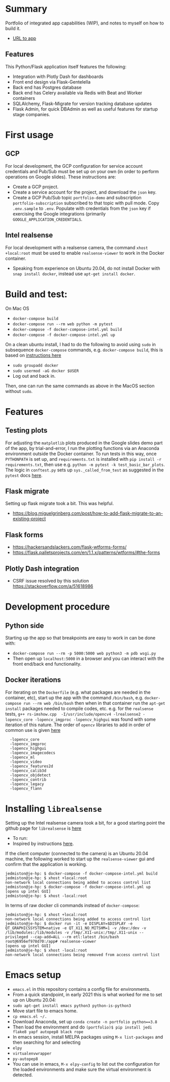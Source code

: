 # Summary
Portfolio of integrated app capabilities (WIP), and notes to myself on how to build it. 
* [URL to app](https://jke-portfolio.herokuapp.com)

## Features
This Python/Flask application itself features the following:
- Integration with Plotly Dash for dashboards
- Front end design via Flask-Gentelella
- Back end has Postgres database
- Back end has Celery available via Redis with Beat and Worker containers
- SQLAlchemy, Flask-Migrate for version tracking database updates
- Flask Admin, for quick DBAdmin as well as useful features for startup stage companies. 

# First usage
## GCP
For local development, the GCP configuration for service account credentials and Pub/Sub must be set up on your own (in order to perform operations on Google slides). These instructions are:  
* Create a GCP project.
* Create a service account for the project, and download the `json` key. 
* Create a GCP Pub/Sub topic `portfolio-demo` and subscription `portfolio-subscription` subscribed to that topic with pull mode. 
Copy `.env.sample` to `.env`. Populate with credentials from the `json` key if exercising the Google integrations (primarily `GOOGLE_APPLICATION_CREDENTIALS`. 

## Intel realsense
For local development with a realsense camera, the command `xhost +local:root` must be used to enable `realsense-viewer` to work in the Docker container.
* Speaking from experience on Ubuntu 20.04, do not install Docker with `snap install docker`, instead use `apt-get install docker`.

# Build and test:
On Mac OS
* `docker-compose build`
* `docker-compose run --rm web python -m pytest`
* `docker-compose -f docker-compose-intel.yml build`
* `docker-compose -f docker-compose-intel.yml up`

On a clean ubuntu install, I had to do the following to avoid using `sudo` in subsequence `docker-compose` commands, e.g. `docker-compose build`, this is based on [instructions here](https://docs.docker.com/engine/install/linux-postinstall/)
* `sudo groupadd docker`
* `sudo usermod -aG docker $USER`
* Log out and back in.

Then, one can run the same commands as above in the MacOS section without `sudo`.

# Features

## Testing plots
For adjusting the `matplotlib` plots produced in the Google slides demo part of the app, by trial-and-error, I run the plotting functions via an Anaconda environment outside the Docker container. To run tests in this way, once `PYTHONPATH` is set up, and `requirements.txt` is installed with `pip install -r requirements.txt`, then use e.g. `python -m pytest -k test_basic_bar_plots`. The logic in `conftest.py` sets up `sys._called_from_test` as suggested in the `pytest` docs [here](https://docs.pytest.org/_/downloads/en/3.0.1/pdf/). 

## Flask migrate
Setting up flask migrate took a bit. This was helpful. 
* https://blog.miguelgrinberg.com/post/how-to-add-flask-migrate-to-an-existing-project

## Flask forms
- https://hackersandslackers.com/flask-wtforms-forms/
- https://flask.palletsprojects.com/en/1.1.x/patterns/wtforms/#the-forms

## Plotly Dash integration
* CSRF issue resolved by this solution https://stackoverflow.com/a/51618986

# Development procedure
## Python side
Starting up the app so that breakpoints are easy to work in can be done with: 
* `docker-compose run --rm -p 5000:5000 web python3 -m pdb wsgi.py`
* Then open up `localhost:5000` in a browser and you can interact with the front end/back end functionality.

## Docker iterations
For iterating on the `Dockerfile` (e.g. what packages are needed in the container, etc), start up the app with the command `/bin/bash`, e.g. `docker-compose run --rm web /bin/bash` then when in that container run the `apt-get install` packages needed to compile codes, etc. e.g. for the `realsense` tests, `g++ rs-imshow.cpp  -I/usr/include/opencv4 -lrealsense2 -lopencv_core -lopencv_imgproc -lopencv_highgui` was found with some iteration of this nature. The order of `opencv` libraries to add in order of common use is given [here](https://stackoverflow.com/questions/9094941/compiling-opencv-in-c)
```
  -lopencv_core
  -lopencv_imgproc
  -lopencv_highgui
  -lopencv_imagecodecs
  -lopencv_ml
  -lopencv_video
  -lopencv_features2d
  -lopencv_calib3d
  -lopencv_objdetect
  -lopencv_contrib
  -lopencv_legacy
  -lopencv_flann
```

# Installing `librealsense`
Setting up the Intel realsense camera took a bit, for a good starting point the github page for `librealsense` is [here](https://github.com/IntelRealSense/librealsense/blob/master/doc/installation.md)
* To run:
* Inspired by instructions [here](https://github.com/edowson/docker-intel).

If the client computer (connected to the camera) is an Ubuntu 20.04 machine, the following worked to start up the `realsense-viewer` gui and confirm that the application is working. 
```
jedmiston@je-hp: $ docker-compose -f docker-compose-intel.yml build
jedmiston@je-hp: $ xhost +local:root
non-network local connections being added to access control list
jedmiston@je-hp: $ docker-compose -f docker-compose-intel.yml up
[opens up intel GUI]
jedmiston@je-hp: $ xhost -local:root
```
In terms of raw docker cli commands instead of `docker-compose`: 
```
jedmiston@je-hp: $ xhost +local:root
non-network local connections being added to access control list
jedmiston@je-hp: $ docker run -it -e DISPLAY=$DISPLAY -e QT_GRAPHICSSYSTEM=native -e QT_X11_NO_MITSHM=1 -v /dev:/dev -v /lib/modules:/lib/modules -v /tmp/.X11-unix:/tmp/.X11-unix --privileged --cap-add=ALL --rm etl:latest /bin/bash
root@6956ef978d70:/app# realsense-viewer
[opens up intel GUI]
jedmiston@je-hp: $ xhost -local:root
non-network local connections being removed from access control list
```

# Emacs setup
* `emacs.el` in this repository contains a config file for environments.
* From a quick standpoint, in early 2021 this is what worked for me to set up on Ubuntu 20.04: 
* `sudo apt-get install emacs python3 python-is-python3`
* Move start file to emacs home. 
* `cp emacs.el ~/.`
* Download Anaconda, set up `conda create -n portfolio python==3.8`
* Then load the environment and do `(portfolio)$ pip install jedi flake8 yapf autopep8 black rope`
* In emacs session, install MELPA packages using `M-x list-packages` and then searching for and selecting
* `elpy`
* `virtualenvwrapper`
* `py-autopep8`
* You can use in emacs, `M-x elpy-config` to list out the configuration for the loaded environments and make sure the virtual environment is detected. 
